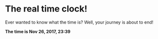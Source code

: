 # The real time clock!

Ever wanted to know what the time is? Well, your journey is about to end!

**The time is Nov 26, 2017, 23:39**